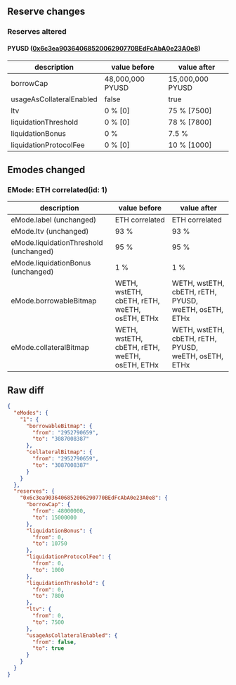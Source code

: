 ## Reserve changes

### Reserves altered

#### PYUSD ([0x6c3ea9036406852006290770BEdFcAbA0e23A0e8](https://etherscan.io/address/0x6c3ea9036406852006290770BEdFcAbA0e23A0e8))

| description | value before | value after |
| --- | --- | --- |
| borrowCap | 48,000,000 PYUSD | 15,000,000 PYUSD |
| usageAsCollateralEnabled | false | true |
| ltv | 0 % [0] | 75 % [7500] |
| liquidationThreshold | 0 % [0] | 78 % [7800] |
| liquidationBonus | 0 % | 7.5 % |
| liquidationProtocolFee | 0 % [0] | 10 % [1000] |


## Emodes changed

### EMode: ETH correlated(id: 1)

| description | value before | value after |
| --- | --- | --- |
| eMode.label (unchanged) | ETH correlated | ETH correlated |
| eMode.ltv (unchanged) | 93 % | 93 % |
| eMode.liquidationThreshold (unchanged) | 95 % | 95 % |
| eMode.liquidationBonus (unchanged) | 1 % | 1 % |
| eMode.borrowableBitmap | WETH, wstETH, cbETH, rETH, weETH, osETH, ETHx | WETH, wstETH, cbETH, rETH, PYUSD, weETH, osETH, ETHx |
| eMode.collateralBitmap | WETH, wstETH, cbETH, rETH, weETH, osETH, ETHx | WETH, wstETH, cbETH, rETH, PYUSD, weETH, osETH, ETHx |


## Raw diff

```json
{
  "eModes": {
    "1": {
      "borrowableBitmap": {
        "from": "2952790659",
        "to": "3087008387"
      },
      "collateralBitmap": {
        "from": "2952790659",
        "to": "3087008387"
      }
    }
  },
  "reserves": {
    "0x6c3ea9036406852006290770BEdFcAbA0e23A0e8": {
      "borrowCap": {
        "from": 48000000,
        "to": 15000000
      },
      "liquidationBonus": {
        "from": 0,
        "to": 10750
      },
      "liquidationProtocolFee": {
        "from": 0,
        "to": 1000
      },
      "liquidationThreshold": {
        "from": 0,
        "to": 7800
      },
      "ltv": {
        "from": 0,
        "to": 7500
      },
      "usageAsCollateralEnabled": {
        "from": false,
        "to": true
      }
    }
  }
}
```